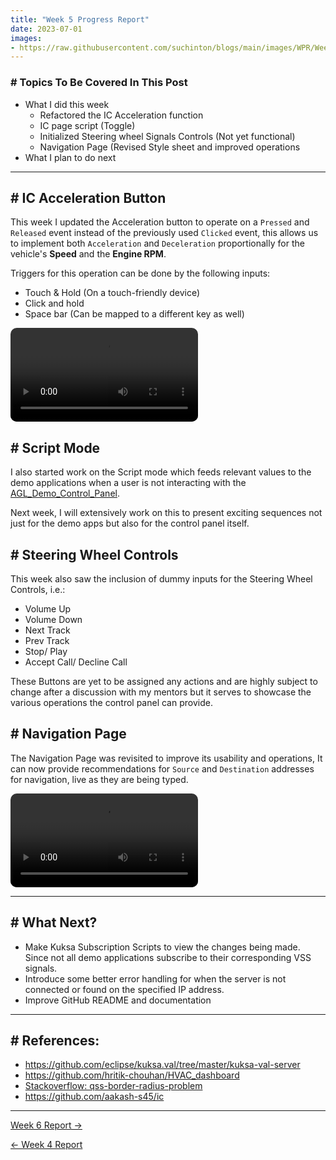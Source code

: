 ```yaml
---
title: "Week 5 Progress Report"
date: 2023-07-01
images:
- https://raw.githubusercontent.com/suchinton/blogs/main/images/WPR/Week5/GSOC Report IMG.png
---
```


### # Topics To Be Covered In This Post
- What I did this week
	- Refactored the IC Acceleration function 
	- IC page script (Toggle)
	- Initialized Steering wheel Signals Controls (Not yet functional)
	- Navigation Page (Revised Style sheet and improved operations
- What I plan to do next 

---


## # IC Acceleration Button

This week I updated the Acceleration button to operate on a `Pressed` and `Released` event instead of the previously used `Clicked` event, this allows us to implement both `Acceleration` and `Deceleration` proportionally  for the vehicle's **Speed** and the **Engine RPM**. 

Triggers for this operation can be done by the following inputs:
- Touch & Hold (On a touch-friendly device)
- Click and hold
- Space bar (Can be mapped to a different key as well)

<video src="https://raw.githubusercontent.com/suchinton/blogs/main/images/WPR/Week5/Demo_Acc.mp4" controls="controls" style="max-width: auto; border-radius: 10px">
</video>

## # Script Mode

I also started work on the Script mode which feeds relevant values to the demo applications when a user is not interacting with the [AGL_Demo_Control_Panel](https://github.com/suchinton/AGL_Demo_Control_Panel). 

Next week, I will extensively work on this to present exciting sequences not just for the demo apps but also for the control panel itself.

## # Steering Wheel Controls

This week also saw the inclusion of dummy inputs for the Steering Wheel Controls, i.e.: 
- Volume Up
- Volume Down
- Next Track
- Prev Track
- Stop/ Play
- Accept Call/ Decline Call

These Buttons are yet to be assigned any actions and are highly subject to change after a discussion with my mentors but it serves to showcase the various operations the control panel can provide.

## # Navigation Page

The Navigation Page was revisited to improve its usability and operations, It can now provide recommendations for `Source` and  `Destination` addresses for navigation, live as they are being typed.

<video src="https://raw.githubusercontent.com/suchinton/blogs/main/images/WPR/Week5/Demo_Nav.mp4" controls="controls" style="max-width: auto; border-radius: 10px">
</video>

---
## # What Next?

- Make Kuksa Subscription Scripts to view the changes being made. Since not all demo applications subscribe to their corresponding VSS signals.
- Introduce some better error handling for when the server is not connected or found on the specified IP address.
- Improve GitHub README and documentation


---
## # References:

- https://github.com/eclipse/kuksa.val/tree/master/kuksa-val-server
- https://github.com/hritik-chouhan/HVAC_dashboard
- [Stackoverflow: qss-border-radius-problem](https://stackoverflow.com/questions/59186106/qss-border-radius-problem-on-widget-when-zooming-in)
- https://github.com/aakash-s45/ic

---

[Week 6 Report →](/articles/week-6)

[← Week 4 Report](/articles/week-4)